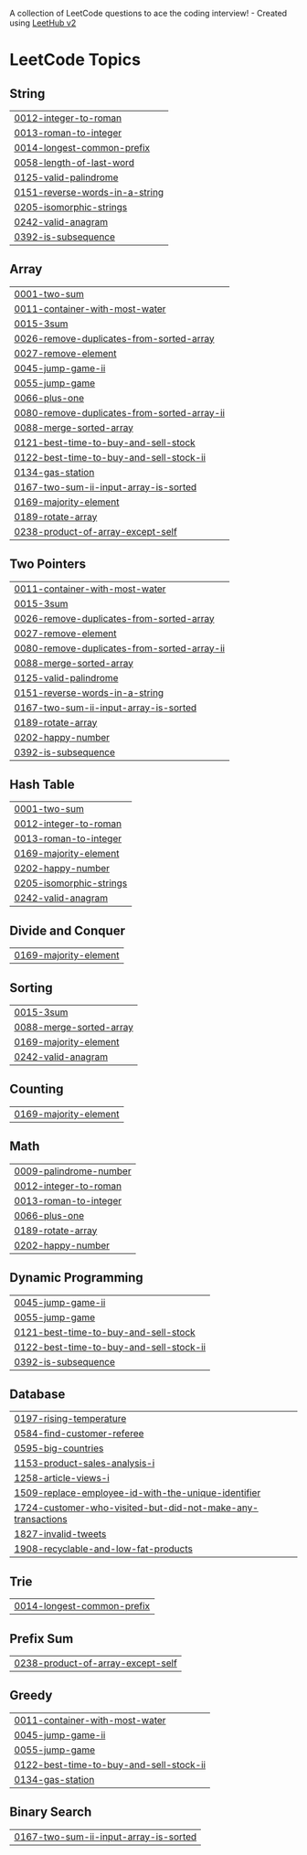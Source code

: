 A collection of LeetCode questions to ace the coding interview! - Created using [LeetHub v2](https://github.com/arunbhardwaj/LeetHub-2.0)
<!---LeetCode Topics Start-->
# LeetCode Topics
## String
|  |
| ------- |
| [0012-integer-to-roman](https://github.com/sususaiasusubendera/leetcode/tree/master/0012-integer-to-roman) |
| [0013-roman-to-integer](https://github.com/sususaiasusubendera/leetcode/tree/master/0013-roman-to-integer) |
| [0014-longest-common-prefix](https://github.com/sususaiasusubendera/leetcode/tree/master/0014-longest-common-prefix) |
| [0058-length-of-last-word](https://github.com/sususaiasusubendera/leetcode/tree/master/0058-length-of-last-word) |
| [0125-valid-palindrome](https://github.com/sususaiasusubendera/leetcode/tree/master/0125-valid-palindrome) |
| [0151-reverse-words-in-a-string](https://github.com/sususaiasusubendera/leetcode/tree/master/0151-reverse-words-in-a-string) |
| [0205-isomorphic-strings](https://github.com/sususaiasusubendera/leetcode/tree/master/0205-isomorphic-strings) |
| [0242-valid-anagram](https://github.com/sususaiasusubendera/leetcode/tree/master/0242-valid-anagram) |
| [0392-is-subsequence](https://github.com/sususaiasusubendera/leetcode/tree/master/0392-is-subsequence) |
## Array
|  |
| ------- |
| [0001-two-sum](https://github.com/sususaiasusubendera/leetcode/tree/master/0001-two-sum) |
| [0011-container-with-most-water](https://github.com/sususaiasusubendera/leetcode/tree/master/0011-container-with-most-water) |
| [0015-3sum](https://github.com/sususaiasusubendera/leetcode/tree/master/0015-3sum) |
| [0026-remove-duplicates-from-sorted-array](https://github.com/sususaiasusubendera/leetcode/tree/master/0026-remove-duplicates-from-sorted-array) |
| [0027-remove-element](https://github.com/sususaiasusubendera/leetcode/tree/master/0027-remove-element) |
| [0045-jump-game-ii](https://github.com/sususaiasusubendera/leetcode/tree/master/0045-jump-game-ii) |
| [0055-jump-game](https://github.com/sususaiasusubendera/leetcode/tree/master/0055-jump-game) |
| [0066-plus-one](https://github.com/sususaiasusubendera/leetcode/tree/master/0066-plus-one) |
| [0080-remove-duplicates-from-sorted-array-ii](https://github.com/sususaiasusubendera/leetcode/tree/master/0080-remove-duplicates-from-sorted-array-ii) |
| [0088-merge-sorted-array](https://github.com/sususaiasusubendera/leetcode/tree/master/0088-merge-sorted-array) |
| [0121-best-time-to-buy-and-sell-stock](https://github.com/sususaiasusubendera/leetcode/tree/master/0121-best-time-to-buy-and-sell-stock) |
| [0122-best-time-to-buy-and-sell-stock-ii](https://github.com/sususaiasusubendera/leetcode/tree/master/0122-best-time-to-buy-and-sell-stock-ii) |
| [0134-gas-station](https://github.com/sususaiasusubendera/leetcode/tree/master/0134-gas-station) |
| [0167-two-sum-ii-input-array-is-sorted](https://github.com/sususaiasusubendera/leetcode/tree/master/0167-two-sum-ii-input-array-is-sorted) |
| [0169-majority-element](https://github.com/sususaiasusubendera/leetcode/tree/master/0169-majority-element) |
| [0189-rotate-array](https://github.com/sususaiasusubendera/leetcode/tree/master/0189-rotate-array) |
| [0238-product-of-array-except-self](https://github.com/sususaiasusubendera/leetcode/tree/master/0238-product-of-array-except-self) |
## Two Pointers
|  |
| ------- |
| [0011-container-with-most-water](https://github.com/sususaiasusubendera/leetcode/tree/master/0011-container-with-most-water) |
| [0015-3sum](https://github.com/sususaiasusubendera/leetcode/tree/master/0015-3sum) |
| [0026-remove-duplicates-from-sorted-array](https://github.com/sususaiasusubendera/leetcode/tree/master/0026-remove-duplicates-from-sorted-array) |
| [0027-remove-element](https://github.com/sususaiasusubendera/leetcode/tree/master/0027-remove-element) |
| [0080-remove-duplicates-from-sorted-array-ii](https://github.com/sususaiasusubendera/leetcode/tree/master/0080-remove-duplicates-from-sorted-array-ii) |
| [0088-merge-sorted-array](https://github.com/sususaiasusubendera/leetcode/tree/master/0088-merge-sorted-array) |
| [0125-valid-palindrome](https://github.com/sususaiasusubendera/leetcode/tree/master/0125-valid-palindrome) |
| [0151-reverse-words-in-a-string](https://github.com/sususaiasusubendera/leetcode/tree/master/0151-reverse-words-in-a-string) |
| [0167-two-sum-ii-input-array-is-sorted](https://github.com/sususaiasusubendera/leetcode/tree/master/0167-two-sum-ii-input-array-is-sorted) |
| [0189-rotate-array](https://github.com/sususaiasusubendera/leetcode/tree/master/0189-rotate-array) |
| [0202-happy-number](https://github.com/sususaiasusubendera/leetcode/tree/master/0202-happy-number) |
| [0392-is-subsequence](https://github.com/sususaiasusubendera/leetcode/tree/master/0392-is-subsequence) |
## Hash Table
|  |
| ------- |
| [0001-two-sum](https://github.com/sususaiasusubendera/leetcode/tree/master/0001-two-sum) |
| [0012-integer-to-roman](https://github.com/sususaiasusubendera/leetcode/tree/master/0012-integer-to-roman) |
| [0013-roman-to-integer](https://github.com/sususaiasusubendera/leetcode/tree/master/0013-roman-to-integer) |
| [0169-majority-element](https://github.com/sususaiasusubendera/leetcode/tree/master/0169-majority-element) |
| [0202-happy-number](https://github.com/sususaiasusubendera/leetcode/tree/master/0202-happy-number) |
| [0205-isomorphic-strings](https://github.com/sususaiasusubendera/leetcode/tree/master/0205-isomorphic-strings) |
| [0242-valid-anagram](https://github.com/sususaiasusubendera/leetcode/tree/master/0242-valid-anagram) |
## Divide and Conquer
|  |
| ------- |
| [0169-majority-element](https://github.com/sususaiasusubendera/leetcode/tree/master/0169-majority-element) |
## Sorting
|  |
| ------- |
| [0015-3sum](https://github.com/sususaiasusubendera/leetcode/tree/master/0015-3sum) |
| [0088-merge-sorted-array](https://github.com/sususaiasusubendera/leetcode/tree/master/0088-merge-sorted-array) |
| [0169-majority-element](https://github.com/sususaiasusubendera/leetcode/tree/master/0169-majority-element) |
| [0242-valid-anagram](https://github.com/sususaiasusubendera/leetcode/tree/master/0242-valid-anagram) |
## Counting
|  |
| ------- |
| [0169-majority-element](https://github.com/sususaiasusubendera/leetcode/tree/master/0169-majority-element) |
## Math
|  |
| ------- |
| [0009-palindrome-number](https://github.com/sususaiasusubendera/leetcode/tree/master/0009-palindrome-number) |
| [0012-integer-to-roman](https://github.com/sususaiasusubendera/leetcode/tree/master/0012-integer-to-roman) |
| [0013-roman-to-integer](https://github.com/sususaiasusubendera/leetcode/tree/master/0013-roman-to-integer) |
| [0066-plus-one](https://github.com/sususaiasusubendera/leetcode/tree/master/0066-plus-one) |
| [0189-rotate-array](https://github.com/sususaiasusubendera/leetcode/tree/master/0189-rotate-array) |
| [0202-happy-number](https://github.com/sususaiasusubendera/leetcode/tree/master/0202-happy-number) |
## Dynamic Programming
|  |
| ------- |
| [0045-jump-game-ii](https://github.com/sususaiasusubendera/leetcode/tree/master/0045-jump-game-ii) |
| [0055-jump-game](https://github.com/sususaiasusubendera/leetcode/tree/master/0055-jump-game) |
| [0121-best-time-to-buy-and-sell-stock](https://github.com/sususaiasusubendera/leetcode/tree/master/0121-best-time-to-buy-and-sell-stock) |
| [0122-best-time-to-buy-and-sell-stock-ii](https://github.com/sususaiasusubendera/leetcode/tree/master/0122-best-time-to-buy-and-sell-stock-ii) |
| [0392-is-subsequence](https://github.com/sususaiasusubendera/leetcode/tree/master/0392-is-subsequence) |
## Database
|  |
| ------- |
| [0197-rising-temperature](https://github.com/sususaiasusubendera/leetcode/tree/master/0197-rising-temperature) |
| [0584-find-customer-referee](https://github.com/sususaiasusubendera/leetcode/tree/master/0584-find-customer-referee) |
| [0595-big-countries](https://github.com/sususaiasusubendera/leetcode/tree/master/0595-big-countries) |
| [1153-product-sales-analysis-i](https://github.com/sususaiasusubendera/leetcode/tree/master/1153-product-sales-analysis-i) |
| [1258-article-views-i](https://github.com/sususaiasusubendera/leetcode/tree/master/1258-article-views-i) |
| [1509-replace-employee-id-with-the-unique-identifier](https://github.com/sususaiasusubendera/leetcode/tree/master/1509-replace-employee-id-with-the-unique-identifier) |
| [1724-customer-who-visited-but-did-not-make-any-transactions](https://github.com/sususaiasusubendera/leetcode/tree/master/1724-customer-who-visited-but-did-not-make-any-transactions) |
| [1827-invalid-tweets](https://github.com/sususaiasusubendera/leetcode/tree/master/1827-invalid-tweets) |
| [1908-recyclable-and-low-fat-products](https://github.com/sususaiasusubendera/leetcode/tree/master/1908-recyclable-and-low-fat-products) |
## Trie
|  |
| ------- |
| [0014-longest-common-prefix](https://github.com/sususaiasusubendera/leetcode/tree/master/0014-longest-common-prefix) |
## Prefix Sum
|  |
| ------- |
| [0238-product-of-array-except-self](https://github.com/sususaiasusubendera/leetcode/tree/master/0238-product-of-array-except-self) |
## Greedy
|  |
| ------- |
| [0011-container-with-most-water](https://github.com/sususaiasusubendera/leetcode/tree/master/0011-container-with-most-water) |
| [0045-jump-game-ii](https://github.com/sususaiasusubendera/leetcode/tree/master/0045-jump-game-ii) |
| [0055-jump-game](https://github.com/sususaiasusubendera/leetcode/tree/master/0055-jump-game) |
| [0122-best-time-to-buy-and-sell-stock-ii](https://github.com/sususaiasusubendera/leetcode/tree/master/0122-best-time-to-buy-and-sell-stock-ii) |
| [0134-gas-station](https://github.com/sususaiasusubendera/leetcode/tree/master/0134-gas-station) |
## Binary Search
|  |
| ------- |
| [0167-two-sum-ii-input-array-is-sorted](https://github.com/sususaiasusubendera/leetcode/tree/master/0167-two-sum-ii-input-array-is-sorted) |
<!---LeetCode Topics End-->